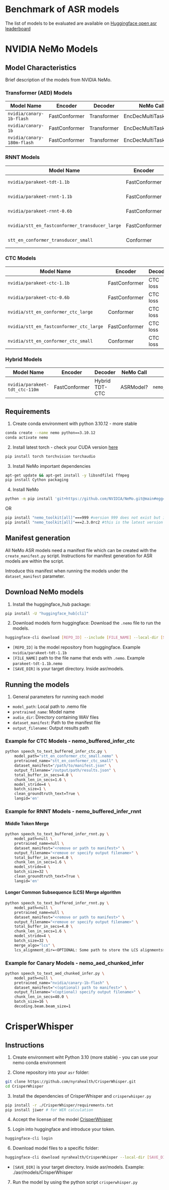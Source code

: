 Benchmark of ASR models
==============

The list of models to be evaluated are available on [Huggingface open asr leaderboard](https://huggingface.co/spaces/hf-audio/open_asr_leaderboard)


# NVIDIA NeMo Models

## Model Characteristics
Brief description of the models from NVIDIA NeMo.

### Transformer (AED) Models
| Model Name                  | Encoder          | Decoder      | NeMo Call             | Python Script         |
|-----------------------------|------------------|--------------|-----------------------|-----------------------|
| `nvidia/canary-1b-flash`    | FastConformer    | Transformer  | EncDecMultiTaskModel  | `nemo_aed_chunked_infer`   |
| `nvidia/canary-1b`          | FastConformer    | Transformer  | EncDecMultiTaskModel  | `nemo_aed_chunked_infer`   |
| `nvidia/canary-180m-flash`  | FastConformer    | Transformer  | EncDecMultiTaskModel  | `nemo_aed_chunked_infer`   |

### RNNT Models
| Model Name                              | Encoder          | Decoder      | NeMo Call             | Python Script         |
|-----------------------------------------|------------------|--------------|-----------------------|-----------------------|
| `nvidia/parakeet-tdt-1.1b`             | FastConformer    | RNNT loss    | EncDecRNNTBPEModel    | `nemo_buffered_infer_rnnt` |
| `nvidia/parakeet-rnnt-1.1b`            | FastConformer    | RNNT loss    | EncDecRNNTBPEModel    | `nemo_buffered_infer_rnnt` |
| `nvidia/parakeet-rnnt-0.6b`            | FastConformer    | RNNT loss    | EncDecRNNTBPEModel    | `nemo_buffered_infer_rnnt` |
| `nvidia/stt_en_fastconformer_transducer_large` | FastConformer | RNNT loss    | EncDecRNNTBPEModel    | `nemo_buffered_infer_rnnt` |
| `stt_en_conformer_transducer_small`    | Conformer        | RNNT loss    | EncDecRNNTBPEModel    | `nemo_buffered_infer_rnnt` |

### CTC Models
| Model Name                              | Encoder          | Decoder      | NeMo Call             | Python Script         |
|-----------------------------------------|------------------|--------------|-----------------------|-----------------------|
| `nvidia/parakeet-ctc-1.1b`             | FastConformer    | CTC loss     | EncDecCTCModelBPE     | `nemo_buffered_infer_ctc`  |
| `nvidia/parakeet-ctc-0.6b`             | FastConformer    | CTC loss     | EncDecCTCModelBPE     | `nemo_buffered_infer_ctc`  |
| `nvidia/stt_en_conformer_ctc_large`    | Conformer        | CTC loss     | EncDecCTCModelBPE     | `nemo_buffered_infer_ctc`  |
| `nvidia/stt_en_fastconformer_ctc_large`| FastConformer    | CTC loss     | EncDecCTCModelBPE     | `nemo_buffered_infer_ctc`  |
| `nvidia/stt_en_conformer_ctc_small`    | Conformer        | CTC loss     | EncDecCTCModelBPE     | `nemo_buffered_infer_ctc`  |

### Hybrid Models
| Model Name                   | Encoder          | Decoder       | NeMo Call       | Python Script         |
|------------------------------|------------------|---------------|-----------------|-----------------------|
| `nvidia/parakeet-tdt_ctc-110m` | FastConformer   | Hybrid TDT-CTC | ASRModel?       | `nemo_buffered_infer_rnnt` |


## Requirements
1. Create conda environment with python 3.10.12 - more stable
```bash
conda create --name nemo python==3.10.12
conda activate nemo
```

2. Install latest torch - check your CUDA version [here](https://pytorch.org/get-started/locally/)

```bash
pip install torch torchvision torchaudio
```

3. Install NeMo important dependencies
```bash
apt-get update && apt-get install -y libsndfile1 ffmpeg
pip install Cython packaging
```

4. Install NeMo
```bash
python -m pip install 'git+https://github.com/NVIDIA/NeMo.git@main#egg=nemo_toolkit[all]'
```
OR
```bash
pip install "nemo_toolkit[all]"===999 #version 999 does not exist but it will trigger nemo_toolkit to show you all the version, choose the latest.
pip install "nemo_toolkit[all]"===2.3.0rc2 #this is the latest version as of April 11th, 2025
```

## Manifest generation
All NeMo ASR models need a manifest file which can be created with the `create_manifest.py` script. Instructions for manifest generation for ASR models are within the script. 

Introduce this manifest when running the models under the `dataset_manifest` parameter.

## Download NeMo models
1. Install the huggingface_hub package:
```bash
pip install -U "huggingface_hub[cli]"
```

2. Download models form huggingface: 
Download the `.nemo` file to run the models. 
```bash
huggingface-cli download [REPO_ID] --include [FILE_NAME] --local-dir [SAVE_DIR]
```
- `[REPO_ID]` is the model repository from huggingface. Example `nvidia/parakeet-tdt-1.1b`
- `[FILE_NAME]` path to the file name that ends with `.nemo`. Example `parakeet-tdt-1.1b.nemo`
- `[SAVE_DIR]` is your target directory. Inside asr/models.


## Running the models
1. General parameters for running each model
- `model_path`: Local path to .nemo file 
- `pretrained_name`: Model name
- `audio_dir`: Directory containing WAV files
- `dataset_manifest`: Path to the manifest file
- `output_filename`: Output results path

### Example for CTC Models - nemo_buffered_infer_ctc

```bash
python speech_to_text_buffered_infer_ctc.py \
    model_path="stt_en_conformer_ctc_small.nemo" \
    pretrained_name="stt_en_conformer_ctc_small" \
    dataset_manifest="/path/to/manifest.json" \
    output_filename="/output/path/results.json" \
    total_buffer_in_secs=4.0 \
    chunk_len_in_secs=1.6 \
    model_stride=4 \
    batch_size=1 \
    clean_groundtruth_text=True \
    langid='en'
```


### Example for RNNT Models - nemo_buffered_infer_rnnt

#### Middle Token Merge
```bash
python speech_to_text_buffered_infer_rnnt.py \
    model_path=null \
    pretrained_name=null \
    dataset_manifest="<remove or path to manifest>" \
    output_filename="<remove or specify output filename>" \
    total_buffer_in_secs=4.0 \
    chunk_len_in_secs=1.6 \
    model_stride=4 \
    batch_size=32 \
    clean_groundtruth_text=True \
    langid='en'
```

#### Longer Common Subsequence (LCS) Merge algorithm

```bash
python speech_to_text_buffered_infer_rnnt.py \
    model_path=null \
    pretrained_name=null \
    dataset_manifest="<remove or path to manifest>" \
    output_filename="<remove or specify output filename>" \
    total_buffer_in_secs=4.0 \
    chunk_len_in_secs=1.6 \
    model_stride=4 \
    batch_size=32 \
    merge_algo="lcs" \
    lcs_alignment_dir=<OPTIONAL: Some path to store the LCS alignments> 
```


### Example for Canary Models - nemo_aed_chunked_infer

```bash
python speech_to_text_aed_chunked_infer.py \
    model_path=null \
    pretrained_name="nvidia/canary-1b-flash" \
    dataset_manifest="<(optional) path to manifest>" \
    output_filename="<(optional) specify output filename>" \
    chunk_len_in_secs=40.0 \
    batch_size=16 \
    decoding.beam.beam_size=1
```


# CrisperWhisper

## Instructions
1. Create environment wiht Python 3.10 (more stable) - you can use your nemo conda environment
 
2. Clone repository into your `asr` folder:
```bash
git clone https://github.com/nyrahealth/CrisperWhisper.git
cd CrisperWhisper
```

3. Install the dependencies of CrisperWhisper and `crisperwhisper.py`
 ```bash
 pip install -r ./CrisperWhisper/requirements.txt
 pip install jiwer # for WER calculation
 ```

4. Accept the license of the model [CrisperWhisper](https://huggingface.co/nyrahealth/CrisperWhisper)

5. Login into huggingface and introduce your token. 
```bash
huggingface-cli login
```
6. Download model files to a specific folder:
```bash
huggingface-cli download nyrahealth/CrisperWhisper --local-dir [SAVE_DIR]
```
- `[SAVE_DIR]` is your target directory. Inside asr/models. Example: ./asr/models/CrisperWhisper

7. Run the model by using the python script `crisperwhisper.py`